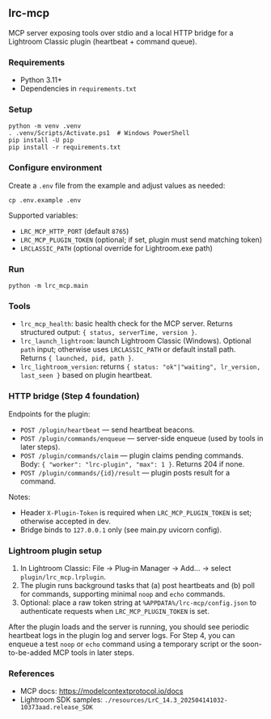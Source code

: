 ## lrc-mcp

MCP server exposing tools over stdio and a local HTTP bridge for a Lightroom Classic plugin (heartbeat + command queue).

### Requirements
- Python 3.11+
- Dependencies in `requirements.txt`

### Setup
```
python -m venv .venv
. .venv/Scripts/Activate.ps1  # Windows PowerShell
pip install -U pip
pip install -r requirements.txt
```

### Configure environment
Create a `.env` file from the example and adjust values as needed:
```
cp .env.example .env
```
Supported variables:
- `LRC_MCP_HTTP_PORT` (default `8765`)
- `LRC_MCP_PLUGIN_TOKEN` (optional; if set, plugin must send matching token)
- `LRCLASSIC_PATH` (optional override for Lightroom.exe path)

### Run
```
python -m lrc_mcp.main
```

### Tools
- `lrc_mcp_health`: basic health check for the MCP server. Returns structured output: `{ status, serverTime, version }`.
- `lrc_launch_lightroom`: launch Lightroom Classic (Windows). Optional `path` input; otherwise uses `LRCLASSIC_PATH` or default install path. Returns `{ launched, pid, path }`.
- `lrc_lightroom_version`: returns `{ status: "ok"|"waiting", lr_version, last_seen }` based on plugin heartbeat.

### HTTP bridge (Step 4 foundation)
Endpoints for the plugin:
- `POST /plugin/heartbeat` — send heartbeat beacons.
- `POST /plugin/commands/enqueue` — server-side enqueue (used by tools in later steps).
- `POST /plugin/commands/claim` — plugin claims pending commands. Body: `{ "worker": "lrc-plugin", "max": 1 }`. Returns 204 if none.
- `POST /plugin/commands/{id}/result` — plugin posts result for a command.

Notes:
- Header `X-Plugin-Token` is required when `LRC_MCP_PLUGIN_TOKEN` is set; otherwise accepted in dev.
- Bridge binds to `127.0.0.1` only (see main.py uvicorn config).
### Lightroom plugin setup
1) In Lightroom Classic: File → Plug‑in Manager → Add… → select `plugin/lrc_mcp.lrplugin`.
2) The plugin runs background tasks that (a) post heartbeats and (b) poll for commands, supporting minimal `noop` and `echo` commands.
3) Optional: place a raw token string at `%APPDATA%/lrc-mcp/config.json` to authenticate requests when `LRC_MCP_PLUGIN_TOKEN` is set.

After the plugin loads and the server is running, you should see periodic heartbeat logs in the plugin log and server logs. For Step 4, you can enqueue a test `noop` or `echo` command using a temporary script or the soon-to-be-added MCP tools in later steps.
### References
- MCP docs: https://modelcontextprotocol.io/docs
 - Lightroom SDK samples: `./resources/LrC_14.3_202504141032-10373aad.release_SDK`




